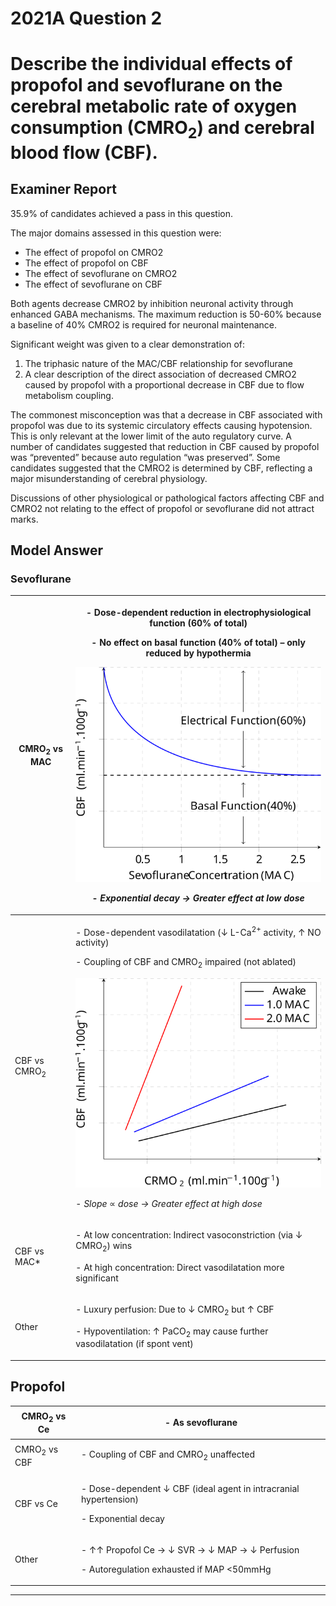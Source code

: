 <div class = "saq"> 

# 2021A Question 2
# Describe the individual effects of propofol and sevoflurane on the cerebral metabolic rate of oxygen consumption (CMRO<sub>2</sub>) and cerebral blood flow (CBF).


## Examiner Report
35.9% of candidates achieved a pass in this question.


The major domains assessed in this question were:
* The effect of propofol on CMRO2
* The effect of propofol on CBF
* The effect of sevoflurane on CMRO2
* The effect of sevoflurane on CBF


Both agents decrease CMRO2 by inhibition neuronal activity through enhanced GABA mechanisms. The maximum reduction is 50-60% because a baseline of 40% CMRO2 is required for neuronal maintenance.


Significant weight was given to a clear demonstration of:

1. The triphasic nature of the MAC/CBF relationship for sevoflurane
2. A clear description of the direct association of decreased CMRO2 caused by propofol with a proportional decrease in CBF due to flow metabolism coupling.


The commonest misconception was that a decrease in CBF associated with propofol was due to its systemic circulatory effects causing hypotension. This is only relevant at the lower limit of the auto regulatory curve. A number of candidates suggested that reduction in CBF caused by propofol was “prevented” because auto regulation “was preserved”. Some candidates suggested that the CMRO2 is determined by CBF, reflecting a major misunderstanding of cerebral physiology.


Discussions of other physiological or pathological factors affecting CBF and CMRO2 not relating to the effect of propofol or sevoflurane did not attract marks.

## Model Answer



### Sevoflurane

|CMRO<sub>2</sub> vs MAC|<p>- Dose-dependent reduction in electrophysiological function (60% of total)</p><p>- No effect on basal function (40% of total) – only reduced by hypothermia</p><p><img src="resources\cbf-cmro2-sevo.svg"><p>- *Exponential decay → Greater effect at low dose*</p><p></p>|
| -- | -- |
|CBF vs CMRO<sub>2</sub>|<p>- Dose-dependent vasodilatation (↓ L-Ca<sup>2+</sup> activity, ↑ NO activity)</p><p>- Coupling of CBF and CMRO<sub>2</sub> impaired (not ablated)</p><p><img src="resources\cbf-cmro2-volatile.svg"></p><p>- *Slope* ∝ *dose → Greater effect at high dose*</p><p></p>|
|CBF vs MAC\*|<p>- At low concentration: Indirect vasoconstriction (via ↓ CMRO<sub>2</sub>) wins</p><p>- At high concentration: Direct vasodilatation more significant</p>|
|Other|<p>- Luxury perfusion: Due to ↓ CMRO<sub>2</sub> but ↑ CBF</p><p>- Hypoventilation: ↑ PaCO<sub>2</sub> may cause further vasodilatation (if spont vent)</p>|


## Propofol

|CMRO<sub>2</sub> vs Ce|<p>- As sevoflurane</p>|
| -- | -- |
|CMRO<sub>2</sub> vs CBF|<p>- Coupling of CBF and CMRO<sub>2</sub> unaffected</p>|
|CBF vs Ce|<p>- Dose-dependent ↓ CBF (ideal agent in intracranial hypertension)</p><p>- Exponential decay</p>|
|Other|<p>- ↑↑ Propofol Ce → ↓ SVR → ↓ MAP → ↓ Perfusion</p><p>- Autoregulation exhausted if MAP <50mmHg</p>|


--- 

 </div>